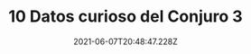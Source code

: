---
title: 10 Datos curioso del Conjuro 3
date: 2021-06-07T20:48:47.228Z
featuredimage: /assets/1111.jpg
categoria: Cine
tags:
  - "#Elconjuro"
  - "#Warren"
  - "#Paranormal"
short-description: Sabias estos datos del Conjuro 3?
mk1: >+
  ### 1.

  ![1110](/assets/1110.jpeg "1110")

  Basada en una historia real <br/>
  Extraído de titulares de periódicos de la época, el famoso caso deNo ‘El diablo me obligó a hacerlo’ se centra en el primer juicio por asesinato en Estados Unidos en el que se utilizó la posesión demoníaca como defensa legal. El equipo de ‘El Conjuro’ pensó que era la oportunidad perfecta para que Ed y Lorraine llevarán sus habilidades al límite

  ### 2.

  ![1111](/assets/1111.jpg "1111")

  Nuevos escenarios de terror <br/>

  Esta cinta llevó a Ed y a Lorraine Warren al exterior y al mundo en general. La pareja ayudó a la policía para descubrir las razones siniestras que condujeron a un horrendo crimen. 
mk2: >+
  ### 3.

  ![1112](/assets/1112.jpeg "1112")

  Documentación real <br/>
  Para contar la historia de Arne Cheyenne Johnson de forma convincente, Johnson-McGoldrick hizo un exhaustivo trabajo de investigación. El caso ‘El diablo me obligó a hacerlo’ fue noticia en todo Estados Unidos, además de tratarse de  uno del que todo el mundo habló en ese momento. 

  ### 4.

  ![1113](/assets/1113.jpeg "1113")

  Equipo bendecido <br/>
  En las películas del universo de ‘El Conjuro’ es tradición y costumbre recibir una bendición al comienzo de la producción, a la que se invita a todos los miembros del reparto y del equipo. Para la mayoría es una fuente de consuelo, independientemente de la fe personal, que marca el tono para el resto del rodaje. 
mk3: >+
  ### 5.

  ![1114](/assets/1114.jpg "1114")

  Franquicia exitosa <br/>
  En los últimos ocho años, Vera Farmiga y Patrick Wilson han interpretado a Ed y Lorraine Warren en la pantalla en otros tres títulos del universo: ‘El conjuro’, ‘El conjuro 2’ y ‘Annabelle regresa a casa’.

  ### 6.

  ![1115](/assets/1115.jpg "1115")

  Cambio de dirección <br/>
  El Conjuro 3: el diablo me obligó a hacerlo’ es el primer largometraje completo con los Warren en el que James Wan no está al frente de la dirección. Él quiso darle la oportunidad a otro cineasta, en este caso Michael Chaves, para expandir la experiencia de la franquicia.
mk4: >+
  ### 7.

  ![1116](/assets/1116.jpg "1116")

  La unión de una afición por Fincher <br/>
  Michael Chaves afirma que una de las razones por las que Wan pudo haberlo elegido para dirigir esta última entrega de la franquicia es la afición que comparten por el clásico thriller de crímenes psicológicos ‘Se7en’, de David Fincher.

  ### 8.

  ![1117](/assets/1117.jpg "1117")

  Una historia de amor <br/>
  Vera Farmiga afirma que la saga de ‘El Conjuro’, es en realidad la historia de amor de Lorraine y Ed Warren. “El corazón de esta franquicia es la conexión y el amor de Ed y Lorrain. Eso es lo que la hace diferente de otras películas de terror. Es la historia de amor”.
mk5: >+
  ### 9.

  ![1118](/assets/1118.jpg "1118")

  Viaje al pasado <br/>
  Los seguidores de Ed y Lorraine tendrán un regalo especial en esta ocasión, ya que podremos echar un pequeño vistazo a su pasado lejano. Por primera vez, verán a la pareja de adolescentes enamorados, al principio de su relación.

  ### 10.

  ![1119](/assets/1119.jpg "1119")

  Actuación al límite <br/>
  Durante la mayor parte del rodaje, Ruairi O’Connor (Arne Johnson) vivió esa noche oscura. Se aisló y entre toma y toma usó audífonos para escuchar música de los 80 y así permanecer en el mundo que habitaba su versión de Arne. No quería separarse del ruido demoníaco de su cabeza.
---